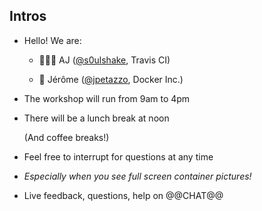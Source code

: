## Intros

 - Hello! We are:

   - 👷🏻‍♀️ AJ ([@s0ulshake](https://twitter.com/s0ulshake), Travis CI)

   - 🐳 Jérôme ([@jpetazzo](https://twitter.com/jpetazzo), Docker Inc.)

- The workshop will run from 9am to 4pm

- There will be a lunch break at noon

  (And coffee breaks!)

- Feel free to interrupt for questions at any time

- *Especially when you see full screen container pictures!*

- Live feedback, questions, help on @@CHAT@@
